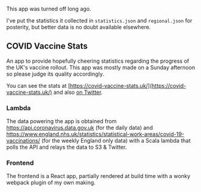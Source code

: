 This app was turned off long ago.

I've put the statistics it collected in `statistics.json` and `regional.json` for posterity, but better data is no doubt available elsewhere.

## COVID Vaccine Stats

An app to provide hopefully cheering statistics regarding the progress of the UK's vaccine rollout. This app was mostly made on a Sunday afternoon so please judge its quality accordingly.

You can see the stats at [https://covid-vaccine-stats.uk/](https://covid-vaccine-stats.uk/) and also [on Twitter](https://twitter.com/stats_vaccine).

### Lambda

The data powering the app is obtained from https://api.coronavirus.data.gov.uk (for the daily data) and https://www.england.nhs.uk/statistics/statistical-work-areas/covid-19-vaccinations/ (for the weekly England only data) with a Scala lambda that polls the API and relays the data to S3 & Twitter.

### Frontend

The frontend is a React app, partially rendered at build time with a wonky webpack plugin of my own making.
